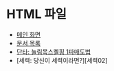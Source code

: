 # HTML 파일

-  [메인 화면][MAIN]
-  [문서 목록][INDEX]
-  [단타: 눌림목스켈핑 1파매도법][단타01]
-  [세력: 당신이 세력이라면?][세력02]



[MAIN]: https://htmlpreview.github.io/?https://github.com/JaceKim-TheAL/biz_finance/blob/master/stock/__html/main.html
[INDEX]: https://htmlpreview.github.io/?https://github.com/JaceKim-TheAL/biz_finance/blob/master/stock/__html/index.html
[단타01]: https://htmlpreview.github.io/?https://github.com/JaceKim-TheAL/biz_finance/blob/master/stock/__html/단타/단타_눌림목스켈핑_1파매도법.html
[단타01]: https://htmlpreview.github.io/?https://github.com/JaceKim-TheAL/biz_finance/blob/master/stock/__html/세력/세력영상v2.html

